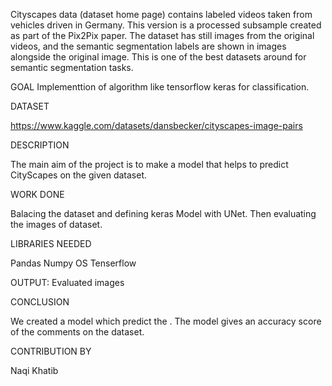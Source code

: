 Cityscapes data (dataset home page) contains labeled videos taken from vehicles driven in Germany. This version is a processed subsample created as part of the Pix2Pix paper. The dataset has still images from the original videos, and the semantic segmentation labels are shown in images alongside the original image. This is one of the best datasets around for semantic segmentation tasks.

GOAL Implementtion of algorithm like tensorflow keras for classification.

DATASET

https://www.kaggle.com/datasets/dansbecker/cityscapes-image-pairs

DESCRIPTION

The main aim of the project is to make a model that helps to predict CityScapes on the given dataset.

WORK DONE

Balacing the dataset and defining keras Model with UNet. Then evaluating the images of dataset.

LIBRARIES NEEDED

Pandas
Numpy 
OS
Tenserflow


OUTPUT: Evaluated images

CONCLUSION

We created a model which predict the . The model gives an accuracy score of the comments on the dataset.

CONTRIBUTION BY

Naqi Khatib
